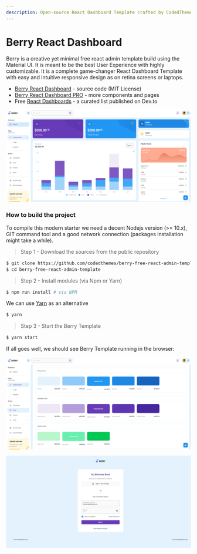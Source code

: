 ```yaml
---
description: Open-source React Dashboard Template crafted by CodedThemes.
---
```


# Berry React Dashboard

Berry is a creative yet minimal free react admin template build using the Material UI. It is meant to be the best User Experience with highly customizable. It is a complete game-changer React Dashboard Template with easy and intuitive responsive design as on retina screens or laptops.

* [Berry React Dashboard](https://github.com/codedthemes/berry-free-react-admin-template) - source code (MIT License)
* [Berry React Dashboard PRO](https://berrydashboard.io/?ref=appseed) - more components and pages
* Free [React Dashboards](https://dev.to/sm0ke/react-dashboards-open-source-apps-1c7j) - a curated list published on Dev.to

![React Template Berry](../../.gitbook/assets/react-template-berry.png)



### How to build the project

To compile this modern starter we need a decent Nodejs version (>= 10.x), GIT command tool and a good network connection (packages installation might take a while).

> Step 1 - Download the sources from the public repository

```bash
$ git clone https://github.com/codedthemes/berry-free-react-admin-template.git
$ cd berry-free-react-admin-template
```

> Step 2 - Install modules (via Npm or Yarn)

```bash
$ npm run install # via NPM 
```

We can use [Yarn](https://yarnpkg.com/) as an alternative&#x20;

```bash
$ yarn
```

> Step 3 - Start the Berry Template

```bash
$ yarn start
```

If all goes well, we should see Berry Template running in the browser:

![React Template Berry - UI Colors](../../.gitbook/assets/react-template-berry-colors.png)



![React Template Berry - Login Page.](../../.gitbook/assets/react-template-berry-login-page.png)
